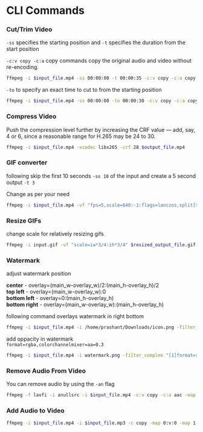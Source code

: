 # CLI Commands

### Cut/Trim Video
`-ss` specifies the starting position and `-t` specifies the duration from the start position

`-c:v copy -c:a` copy commands copy the original audio and video without re-encoding.

```bash
ffmpeg -i $input_file.mp4 -ss 00:00:00 -t 00:00:35 -c:v copy -c:a copy $output_file.mp4
```

`-to` to specify an exact time to cut to from the starting position

```bash
ffmpeg -i $input_file.mp4 -ss 00:00:00 -to 00:00:30 -c:v copy -c:a copy $output_file.mp4
```

### Compress Video
Push the compression level further by increasing the CRF value — add, say, 4 or 6, since a reasonable range for H.265 may be 24 to 30. 

```bash
ffmpeg -i $input_file.mp4 -vcodec libx265 -crf 28 $output_file.mp4
```

### GIF converter

following skip the first 10 seconds `-ss 10` of the input and create a 5 second output `-t 3`

Change as per your need
```bash
ffmpeg -i $input_file.mp4 -vf "fps=5,scale=640:-1:flags=lanczos,split[s0][s1];[s0]palettegen[p];[s1][p]paletteuse" -loop 0 $output_file.gif
```

### Resize GIFs
change scale for relatively resizing gifs
```bash
ffmpeg -i input.gif -vf "scale=iw*3/4:ih*3/4" $resized_output_file.gif
```

### Watermark
adjust watermark position

**center** - overlay=(main_w-overlay_w)/2:(main_h-overlay_h)/2 <br>
**top left** - overlay=(main_w-overlay_w):0<br>
**bottom left** - overlay=0:(main_h-overlay_h)<br>
**bottom right** - overlay=(main_w-overlay_w):(main_h-overlay_h)<br>

following command overlays watermark in right bottom
```bash
ffmpeg -i $input_file.mp4 -i /home/prashant/Downloads/icon.png -filter_complex "[1][0]scale2ref=oh*mdar:ih*0.1[logo][video];[video][logo]overlay=(main_w-overlay_w-20):(main_h-overlay_h-20)" $output_scaled.mp4
```

add oppacity in watermark <br>
`format=rgba,colorchannelmixer=aa=0.3`

```bash
ffmpeg -i $input_file.mp4 -i watermark.png -filter_complex "[1]format=rgba,colorchannelmixer=aa=0.3[logo];[logo][0]scale2ref=oh*mdar:ih[logo][video];[video][logo]overlay=overlay=(main_w-overlay_w-20):(main_h-overlay_h-20)" $output_center_cover_transparent.mp4
```

### Remove Audio From Video
You can remove audio by using the `-an` flag
```bash 
ffmpeg -f lavfi -i anullsrc -i $input_file.mp4 -c:v copy -c:a aac -map 0:a -map 1:v -shortest $output_file.mp4
```

### Add Audio to Video

```bash
ffmpeg -i $input_file.mp4 -i $input_file.mp3 -c copy -map 0:v:0 -map 1:a:0 $output_file.mp4
```